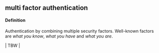 ## multi factor authentication

<h4>Definition</h4><p>Authentication by combining multiple security factors. Well-known factors are <em>what you know</em>, <em>what you have</em> and <em>what you are</em>. </p><p>| TBW |</p>


